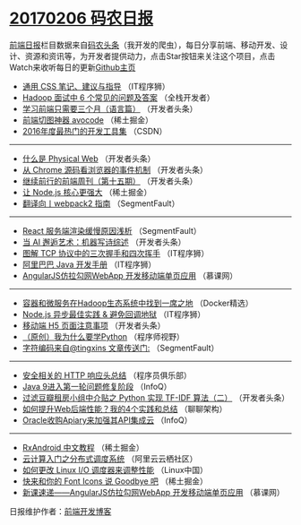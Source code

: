 # [20170206 码农日报](2017/02/06.md)

[前端日报](http://caibaojian.com/c/news)栏目数据来自[码农头条](http://hao.caibaojian.com/)（我开发的爬虫），每日分享前端、移动开发、设计、资源和资讯等，为开发者提供动力，点击Star按钮来关注这个项目，点击Watch来收听每日的更新[Github主页](https://github.com/kujian/frontendDaily)
* [通用 CSS 笔记、建议与指导](http://hao.caibaojian.com/24998.html) （IT程序狮）
* [Hadoop 面试中 6 个常见的问题及答案](http://hao.caibaojian.com/24980.html) （全栈开发者）
* [学习前端只需要三个月（语言篇）](http://hao.caibaojian.com/25040.html) （开发者头条）
* [前端切图神器 avocode](http://hao.caibaojian.com/25075.html) （稀土掘金）
* [2016年度最热门的开发工具集](http://hao.caibaojian.com/25008.html) （CSDN）

***
* [什么是 Physical Web](http://hao.caibaojian.com/25036.html) （开发者头条）
* [从 Chrome 源码看浏览器的事件机制](http://hao.caibaojian.com/25035.html) （开发者头条）
* [继续前行的前端周刊（第十五期）](http://hao.caibaojian.com/25037.html) （开发者头条）
* [让 Node.js 核心更强大](http://hao.caibaojian.com/25073.html) （稀土掘金）
* [翻译向丨webpack2 指南](http://hao.caibaojian.com/25046.html) （SegmentFault）

***
* [React 服务端渲染缓慢原因浅析](http://hao.caibaojian.com/25049.html) （SegmentFault）
* [当 AI 邂逅艺术：机器写诗综述](http://hao.caibaojian.com/25043.html) （开发者头条）
* [图解 TCP 协议中的三次握手和四次挥手](http://hao.caibaojian.com/25065.html) （IT程序狮）
* [阿里巴巴 Java 开发手册](http://hao.caibaojian.com/24997.html) （IT程序狮）
* [AngularJS仿拉勾网WebApp 开发移动端单页应用](http://hao.caibaojian.com/25014.html) （慕课网）

***
* [容器和微服务在Hadoop生态系统中找到一席之地](http://hao.caibaojian.com/24978.html) （Docker精选）
* [Node.js 异步最佳实践 &#038; 避免回调地狱](http://hao.caibaojian.com/25066.html) （IT程序狮）
* [移动端 H5 页面注意事项](http://hao.caibaojian.com/25078.html) （开发者头条）
* [（原创）我为什么要学Python](http://hao.caibaojian.com/24995.html) （程序师视野）
* [字符编码来自@tingxins 文章传送门:](http://hao.caibaojian.com/25048.html) （SegmentFault）

***
* [安全相关的 HTTP 响应头总结](http://hao.caibaojian.com/25030.html) （程序员俱乐部）
* [Java 9进入第一轮问题修复阶段](http://hao.caibaojian.com/25010.html) （InfoQ）
* [过滤豆瓣租房小组中介贴之 Python 实现 TF-IDF 算法（二）](http://hao.caibaojian.com/25042.html) （开发者头条）
* [如何提升Web后端性能？我的4个实践和总结](http://hao.caibaojian.com/25022.html) （聊聊架构）
* [Oracle收购Apiary来加强其API集成云](http://hao.caibaojian.com/24974.html) （InfoQ）

***
* [RxAndroid 中文教程](http://hao.caibaojian.com/25070.html) （稀土掘金）
* [云计算入门之分布式调度系统](http://hao.caibaojian.com/25024.html) （阿里云云栖社区）
* [如何更改 Linux I/O 调度器来调整性能](http://hao.caibaojian.com/24988.html) （Linux中国）
* [快来和你的 Font Icons 说 Goodbye 吧](http://hao.caibaojian.com/25072.html) （稀土掘金）
* [新课速递——AngularJS仿拉勾网WebApp 开发移动端单页应用](http://hao.caibaojian.com/25015.html) （慕课网）

日报维护作者：[前端开发博客](http://caibaojian.com/) 